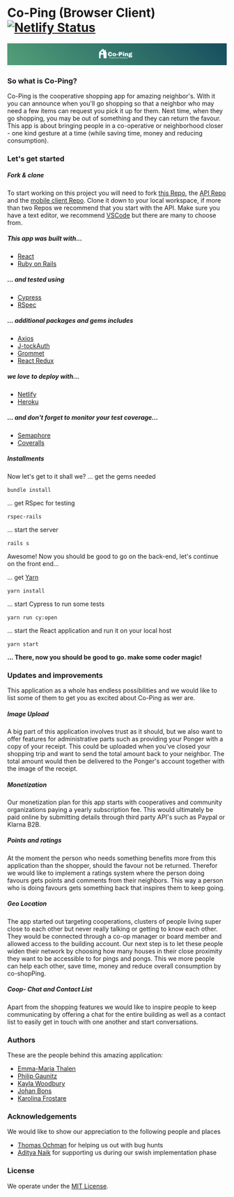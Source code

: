 # Co-Ping (Browser Client) [![Netlify Status](https://api.netlify.com/api/v1/badges/14e6c98a-62dd-4802-ac16-fe1649b36d37/deploy-status)](https://app.netlify.com/sites/co-ping/deploys)

![Co-ping image](public/copingWide.png)

### So what is Co-Ping?

Co-Ping is the cooperative shopping app for amazing neighbor's. With it you can announce when you'll go shopping so that a neighbor who may need a few items can request you pick it up for them. Next time, when they go shopping, you may be out of something and they can return the favour. This app is about bringing people in a co-operative or neighborhood closer - one kind gesture at a time (while saving time, money and reducing consumption).

### Let's get started

##### Fork & clone
To start working on this project you will need to fork [this Repo](https://github.com/CraftAcademy/co_ping_client), the [API Repo](https://github.com/CraftAcademy/co_ping_api) and the [mobile client Repo](https://github.com/CraftAcademy/co_ping_mobile). Clone it down to your local workspace, if more than two Repos we recommend that you start with the API. Make sure you have a text editor, we recommend [VSCode](https://code.visualstudio.com/) but there are many to choose from.

##### This app was built with...

* [React](https://reactjs.org/)
* [Ruby on Rails](https://rubyonrails.org/)

##### ... and tested using

* [Cypress](https://www.cypress.io/)
* [RSpec](https://rspec.info/)

##### ... additional packages and gems includes
* [Axios](https://www.npmjs.com/package/axios)
* [J-tockAuth](https://www.npmjs.com/package/j-tockauth)
* [Grommet](https://v2.grommet.io/)
* [React Redux](https://react-redux.js.org/)

##### we love to deploy with...

* [Netlify](https://www.netlify.com/)
* [Heroku](https://www.heroku.com/)

##### ... and don't forget to monitor your test coverage...

* [Semaphore](https://semaphoreci.com/)
* [Coveralls](https://coveralls.io/)


##### Installments
Now let's get to it shall we?
... get the gems needed

```
bundle install
```
... get RSpec for testing
```
rspec-rails
```
... start the server
```
rails s
```
Awesome! Now you should be good to go on the back-end, let's continue on the front end...

... get [Yarn](https://yarnpkg.com/)
```
yarn install
```
... start Cypress to run some tests
```
yarn run cy:open
```
... start the React application and run it on your local host
```
yarn start
```
**... There, now you should be good to go. make some coder magic!**

### Updates and improvements
This application as a whole has endless possibilities and we would like to list some of them to get you as excited about Co-Ping as wer are.

##### Image Upload
A big part of this application involves trust as it should, but we also want to offer features for administrative parts such as providing your Ponger with a copy of your receipt. This could be uploaded when you've closed your shopping trip and want to send the total amount back to your neighbor. The total amount would then be delivered to the Ponger's account together with the image of the receipt.

##### Monetization
Our monetization plan for this app starts with cooperatives and community organizations paying a yearly subscription fee. This would ultimately be paid online by submitting details through third party API's such as Paypal or Klarna B2B.

##### Points and ratings
At the moment the person who needs something benefits more from this application than the shopper, should the favour not be returned. Therefor we would like to implement a ratings system where the person doing favours gets points and comments from their neighbors. This way a person who is doing favours gets something back that inspires them to keep going.

##### Geo Location
The app started out targeting cooperations, clusters of people living super close to each other but never really talking or getting to know each other. They would be connected through a co-op manager or board member and allowed access to the building account. Our next step is to let these people widen their network by choosing how many houses in their close proximity they want to be accessible to for pings and pongs. This we more people can help each other, save time, money and reduce overall consumption by co-shopPing.

##### Coop- Chat and Contact List
Apart from the shopping features we would like to inspire people to keep communicating by offering a chat for the entire building as well as a contact list to easily get in touch with one another and start conversations.

### Authors
These are the people behind this amazing application:
* [Emma-Maria Thalen](https://github.com/emtalen)
* [Philip Gaunitz](https://github.com/pgaunitz)
* [Kayla Woodbury](https://github.com/kaylawoodbury)
* [Johan Bons](https://github.com/johanbounce)
* [Karolina Frostare](https://github.com/kaylawoodbury)

### Acknowledgements
We would like to show our appreciation to the following people and places
* [Thomas Ochman](https://github.com/tochman) for helping us out with bug hunts
* [Aditya Naik](https://github.com/kianaditya) for supporting us during our swish implementation phase

### License
We operate under the [MIT License](https://en.wikipedia.org/wiki/MIT_License).
